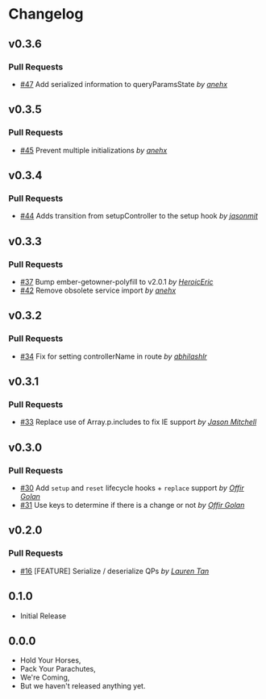 Changelog
=========

## v0.3.6

### Pull Requests

- [#47](https://github.com/offirgolan/ember-parachute/pull/47)  Add serialized information to queryParamsState  *by [anehx](https://github.com/anehx)*

## v0.3.5

### Pull Requests

- [#45](https://github.com/offirgolan/ember-parachute/pull/45)  Prevent multiple initializations  *by [anehx](https://github.com/anehx)*

## v0.3.4

### Pull Requests

- [#44](https://github.com/offirgolan/ember-parachute/pull/44)  Adds transition from setupController to the setup hook  *by [jasonmit](https://github.com/jasonmit)*

## v0.3.3

### Pull Requests

- [#37](https://github.com/offirgolan/ember-parachute/pull/37)  Bump ember-getowner-polyfill to v2.0.1  *by [HeroicEric](https://github.com/HeroicEric)*
- [#42](https://github.com/offirgolan/ember-parachute/pull/42)  Remove obsolete service import  *by [anehx](https://github.com/anehx)*

## v0.3.2

### Pull Requests

- [#34](https://github.com/offirgolan/ember-parachute/pull/34)  Fix for setting controllerName in route  *by [abhilashlr](https://github.com/abhilashlr)*

## v0.3.1

### Pull Requests

- [#33](https://github.com/offirgolan/ember-parachute/pull/33)  Replace use of Array.p.includes to fix IE support  *by [Jason Mitchell](https://github.com/jasonmit)*

## v0.3.0

### Pull Requests

- [#30](https://github.com/offirgolan/ember-parachute/pull/30)  Add `setup` and `reset` lifecycle hooks + `replace` support  *by [Offir Golan](https://github.com/offirgolan)*
- [#31](https://github.com/offirgolan/ember-parachute/pull/31)  Use keys to determine if there is a change or not  *by [Offir Golan](https://github.com/offirgolan)*

## v0.2.0

### Pull Requests

- [#16](https://github.com/offirgolan/ember-parachute/pull/16)  [FEATURE] Serialize / deserialize QPs  *by [Lauren Tan](https://github.com/poteto)*

## 0.1.0

- Initial Release

## 0.0.0

- Hold Your Horses,
- Pack Your Parachutes,
- We're Coming,
- But we haven't released anything yet.
